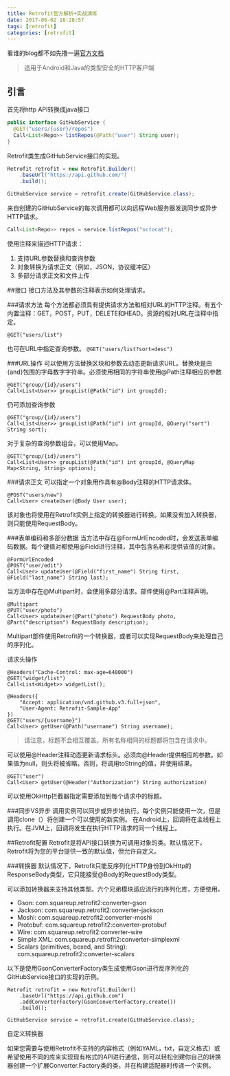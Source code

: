 ```yaml
---
title: Retrofit官方解析+实战演练
date: 2017-06-02 16:28:57
tags: [retrofit]
categories: [retrofit]
---
```


看谁的blog都不如先撸一遍[官方文档](http://square.github.io/retrofit/)


>适用于Android和Java的类型安全的HTTP客户端

## 引言
首先将http API转换成java接口

```java
public interface GitHubService {
  @GET("users/{user}/repos")
  Call<List<Repo>> listRepos(@Path("user") String user);
}
```
Retrofit类生成GitHubService接口的实现。

```java
Retrofit retrofit = new Retrofit.Builder()
    .baseUrl("https://api.github.com/")
    .build();

GitHubService service = retrofit.create(GitHubService.class);
```

来自创建的GitHubService的每次调用都可以向远程Web服务器发送同步或异步HTTP请求。

```java
Call<List<Repo>> repos = service.listRepos("octocat");
```

使用注释来描述HTTP请求：

1. 支持URL参数替换和查询参数
2. 对象转换为请求正文（例如，JSON，协议缓冲区）
3. 多部分请求正文和文件上传

##接口
接口方法及其参数的注释表示如何处理请求。

###请求方法
每个方法都必须具有提供请求方法和相对URL的HTTP注释。有五个内置注释：GET，POST，PUT，DELETE和HEAD。资源的相对URL在注释中指定。

`@GET("users/list")`

也可在URL中指定查询参数。
`@GET("users/list?sort=desc")`

###URL操作
可以使用方法替换区块和参数去动态更新请求URL。替换块是由{and}包围的字母数字字符串。必须使用相同的字符串使用@Path注释相应的参数

```
@GET("group/{id}/users")
Call<List<User>> groupList(@Path("id") int groupId);
```

仍可添加查询参数

```
@GET("group/{id}/users")
Call<List<User>> groupList(@Path("id") int groupId, @Query("sort") String sort);
```

对于复杂的查询参数组合，可以使用Map。

```
@GET("group/{id}/users")
Call<List<User>> groupList(@Path("id") int groupId, @QueryMap Map<String, String> options);
```

###请求正文
可以指定一个对象用作具有@Body注释的HTTP请求体。

```
@POST("users/new")
Call<User> createUser(@Body User user);
```
该对象也将使用在Retrofit实例上指定的转换器进行转换。如果没有加入转换器，则只能使用RequestBody。

###表单编码和多部分数据
当方法中存在@FormUrlEncoded时，会发送表单编码数据。每个键值对都使用@Field进行注释，其中包含名称和提供该值的对象。

```
@FormUrlEncoded
@POST("user/edit")
Call<User> updateUser(@Field("first_name") String first, @Field("last_name") String last);
```

当方法中存在@Multipart时，会使用多部分请求。部件使用@Part注释声明。

```
@Multipart
@PUT("user/photo")
Call<User> updateUser(@Part("photo") RequestBody photo, @Part("description") RequestBody description);
```

Multipart部件使用Retrofit的一个转换器，或者可以实现RequestBody来处理自己的序列化。

请求头操作

```
@Headers("Cache-Control: max-age=640000")
@GET("widget/list")
Call<List<Widget>> widgetList();
```

```
@Headers({
    "Accept: application/vnd.github.v3.full+json",
    "User-Agent: Retrofit-Sample-App"
})
@GET("users/{username}")
Call<User> getUser(@Path("username") String username);
```
>请注意，标题不会相互覆盖。所有名称相同的标题都将包含在请求中。

可以使用@Header注释动态更新请求标头。必须向@Header提供相应的参数。如果值为null，则头将被省略。否则，将调用toString的值，并使用结果。

```
@GET("user")
Call<User> getUser(@Header("Authorization") String authorization)
```
可以使用OkHttp拦截器指定需要添加到每个请求中的标题。

###同步VS异步
调用实例可以同步或异步地执行。每个实例只能使用一次，但是调用clone（）将创建一个可以使用的新实例。
在Android上，回调将在主线程上执行。在JVM上，回调将发生在执行HTTP请求的同一个线程上。


##Retrofit配置
Retrofit是将API接口转换为可调用对象的类。默认情况下，Retrofit将为您的平台提供一致的默认值，但允许自定义。

###转换器
默认情况下，Retrofit只能反序列化HTTP身份到OkHttp的ResponseBody类型，它只能接受@Body的RequestBody类型。

可以添加转换器来支持其他类型。六个兄弟模块适应流行的序列化库，方便使用。

* Gson: com.squareup.retrofit2:converter-gson
* Jackson: com.squareup.retrofit2:converter-jackson
* Moshi: com.squareup.retrofit2:converter-moshi
* Protobuf: com.squareup.retrofit2:converter-protobuf
* Wire: com.squareup.retrofit2:converter-wire
* Simple XML: com.squareup.retrofit2:converter-simplexml
* Scalars (primitives, boxed, and String): com.squareup.retrofit2:converter-scalars

以下是使用GsonConverterFactory类生成使用Gson进行反序列化的GitHubService接口的实现的示例。

```
Retrofit retrofit = new Retrofit.Builder()
    .baseUrl("https://api.github.com")
    .addConverterFactory(GsonConverterFactory.create())
    .build();

GitHubService service = retrofit.create(GitHubService.class);
```

自定义转换器

如果您需要与使用Retrofit不支持的内容格式（例如YAML，txt，自定义格式）或希望使用不同的库来实现现有格式的API进行通信，则可以轻松创建你自己的转换器创建一个扩展Converter.Factory类的类，并在构建适配器时传递一个实例。

